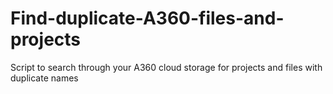 # Find-duplicate-A360-files-and-projects
Script to search through your A360 cloud storage for projects and files with duplicate names
